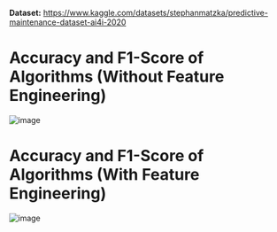 **Dataset:**
https://www.kaggle.com/datasets/stephanmatzka/predictive-maintenance-dataset-ai4i-2020


# Accuracy and F1-Score of Algorithms (Without Feature Engineering)
![image](https://github.com/saishh8/Predictive-Maintenance-of-Milling-Machine/assets/60099055/340b63ec-3ba2-492e-a5b3-c58f51c999e9)

# Accuracy and F1-Score of Algorithms (With Feature Engineering)
![image](https://github.com/saishh8/Predictive-Maintenance-of-Milling-Machine/assets/60099055/adcc22a5-3816-44d3-8c5f-fd0896175ee1)

